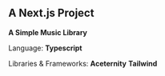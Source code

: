 ## A Next.js Project

**A Simple Music Library**

Language:
**Typescript**

Libraries & Frameworks:
**Aceternity**
**Tailwind**
